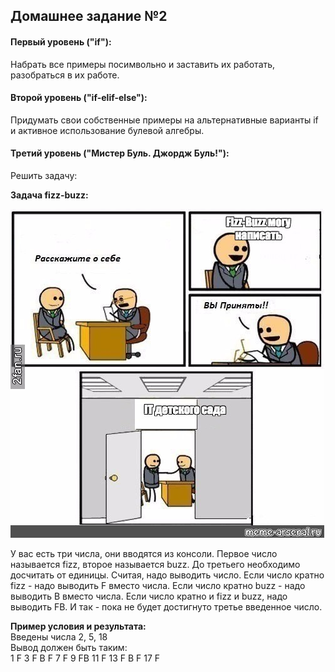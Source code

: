 ## Домашнее задание №2

#### Первый уровень ("if"):
Набрать все примеры посимвольно и заставить их работать, разобраться в их работе.
#### Второй уровень ("if-elif-else"):
Придумать свои собственные примеры на альтернативные варианты if и активное использование булевой алгебры.
#### Третий уровень ("Мистер Буль. Джордж Буль!"):
Решить задачу:


**Задача fizz-buzz:**

![](images/fb.jpeg)


У вас есть три числа, они вводятся из консоли. Первое число называется fizz, второе называется buzz. До третьего необходимо досчитать от единицы. Считая, надо выводить число. Если число кратно fizz - надо выводить F вместо числа. Если число кратно buzz - надо выводить B вместо числа. Если число кратно и fizz и buzz, надо выводить FB. И так - пока не будет достигнуто третье введенное число.

**Пример условия и результата:**  
Введены числа 2, 5, 18  
Вывод должен быть таким:  
1 F 3 F B F 7 F 9 FB 11 F 13 F B F 17 F  
